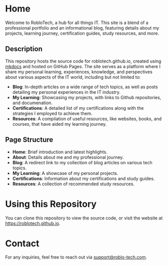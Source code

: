 # Home

Welcome to RobloTech, a hub for all things IT. This site is a blend of a professional portfolio and an informational blog, featuring details about my projects, learning journey, certification guides, study resources, and more.

## Description

This repository hosts the source code for roblotech.github.io, created using [mkdocs](https://squidfunk.github.io/mkdocs-material/) and hosted on GitHub Pages. The site serves as a platform where I share my personal learning, experiences, knowledge, and perspectives about various aspects of the IT world, including but not limited to:

- **Blog**: In-depth articles on a wide range of tech topics, as well as posts detailing my personal experiences in the IT industry.
- **My Learning**: Showcasing my projects, with links to Github repositories, and documenation.
- **Certifications**: A detailed list of my certifications along with the strategies I employed to achieve them.
- **Resources**: A compilation of useful resources, like websites, books, and courses, that have aided my learning journey.

## Page Structure

- **Home**: Brief introduction and latest highlights.
- **About**: Details about me and my professional journey.
- **Blog**: A redirect link to my collection of blog articles on various tech topics.
- **My Learning**: A showcase of my personal projects.
- **Certifications**: Information about my certifications and study guides.
- **Resources**: A collection of recommended study resources.

# Using this Repository
You can clone this repository to view the source code, or visit the website at https://roblotech.github.io.


# Contact
For any inquiries, feel free to reach out via support@roblo-tech.com.